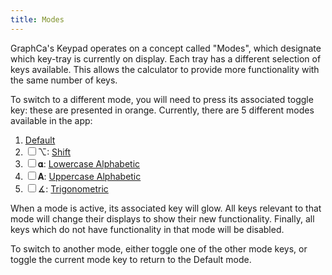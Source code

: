 ```yaml
---
title: Modes
---
```


GraphCa's Keypad operates on a concept called "Modes", which designate which key-tray is currently on display. Each tray has a different selection of keys available. This allows the calculator to provide more functionality with the same number of keys.

To switch to a different mode, you will need to press its associated toggle key: these are presented in orange. Currently, there are 5 different modes available in the app:

1. [Default](/graphca/keypad/default)
2. <label class='toggle normal'><input type='checkbox'/><span>⌥</span></label>: [Shift](/graphca/keypad/shift)
3. <label class='toggle normal'><input type='checkbox'/><span>𝛂</span></label>: [Lowercase Alphabetic](/graphca/keypad/alphabetic)
4. <label class='toggle normal'><input type='checkbox'/><span>𝚨</span></label>: [Uppercase Alphabetic](/graphca/keypad/alphabetic)
5. <label class='toggle normal'><input type='checkbox'/><span>∡</span></label>: [Trigonometric](/graphca/keypad/trigonometric)

When a mode is active, its associated key will glow. All keys relevant to that mode will change their displays to show their new functionality. Finally, all keys which do not have functionality in that mode will be disabled.

To switch to another mode, either toggle one of the other mode keys, or toggle the current mode key to return to the Default mode.
